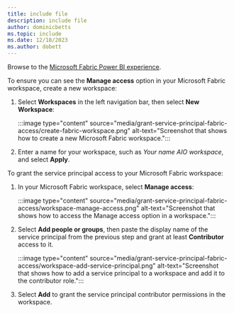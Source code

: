 ```yaml
---
title: include file
description: include file
author: dominicbetts
ms.topic: include
ms.date: 12/18/2023
ms.author: dobett
---
```


Browse to the [Microsoft Fabric Power BI experience](https://msit.powerbi.com/groups/me/list?experience=power-bi).

To ensure you can see the **Manage access** option in your Microsoft Fabric workspace, create a new workspace:

1. Select **Workspaces** in the left navigation bar, then select **New Workspace**:

    :::image type="content" source="media/grant-service-principal-fabric-access/create-fabric-workspace.png" alt-text="Screenshot that shows how to create a new Microsoft Fabric workspace.":::

1. Enter a name for your workspace, such as _Your name AIO workspace_, and select **Apply**.

To grant the service principal access to your Microsoft Fabric workspace:

1. In your Microsoft Fabric workspace, select **Manage access**:

    :::image type="content" source="media/grant-service-principal-fabric-access/workspace-manage-access.png" alt-text="Screenshot that shows how to access the Manage access option in a workspace.":::

1. Select **Add people or groups**, then paste the display name of the service principal from the previous step and grant at least **Contributor** access to it.

    :::image type="content" source="media/grant-service-principal-fabric-access/workspace-add-service-principal.png" alt-text="Screenshot that shows how to add a service principal to a workspace and add it to the contributor role.":::

1. Select **Add** to grant the service principal contributor permissions in the workspace.

